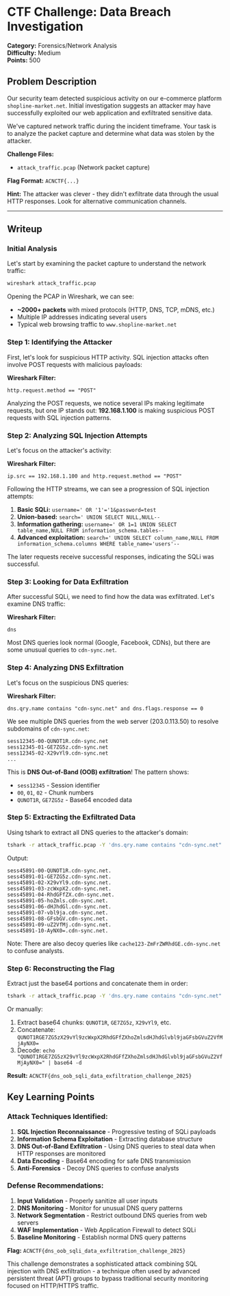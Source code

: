 # CTF Challenge: Data Breach Investigation

**Category:** Forensics/Network Analysis  
**Difficulty:** Medium  
**Points:** 500  

## Problem Description

Our security team detected suspicious activity on our e-commerce platform `shopline-market.net`. Initial investigation suggests an attacker may have successfully exploited our web application and exfiltrated sensitive data.

We've captured network traffic during the incident timeframe. Your task is to analyze the packet capture and determine what data was stolen by the attacker.

**Challenge Files:**
- `attack_traffic.pcap` (Network packet capture)

**Flag Format:** `ACNCTF{...}`

**Hint:** The attacker was clever - they didn't exfiltrate data through the usual HTTP responses. Look for alternative communication channels.

---

## Writeup

### Initial Analysis

Let's start by examining the packet capture to understand the network traffic:

```bash
wireshark attack_traffic.pcap
```

Opening the PCAP in Wireshark, we can see:
- **~2000+ packets** with mixed protocols (HTTP, DNS, TCP, mDNS, etc.)
- Multiple IP addresses indicating several users
- Typical web browsing traffic to `www.shopline-market.net`

### Step 1: Identifying the Attacker

First, let's look for suspicious HTTP activity. SQL injection attacks often involve POST requests with malicious payloads:

**Wireshark Filter:**
```
http.request.method == "POST"
```

Analyzing the POST requests, we notice several IPs making legitimate requests, but one IP stands out: **192.168.1.100** is making suspicious POST requests with SQL injection patterns.

### Step 2: Analyzing SQL Injection Attempts

Let's focus on the attacker's activity:

**Wireshark Filter:**
```
ip.src == 192.168.1.100 and http.request.method == "POST"
```

Following the HTTP streams, we can see a progression of SQL injection attempts:

1. **Basic SQLi:** `username=' OR '1'='1&password=test`
2. **Union-based:** `search=' UNION SELECT NULL,NULL--`
3. **Information gathering:** `username=' OR 1=1 UNION SELECT table_name,NULL FROM information_schema.tables--`
4. **Advanced exploitation:** `search=' UNION SELECT column_name,NULL FROM information_schema.columns WHERE table_name='users'--`

The later requests receive successful responses, indicating the SQLi was successful.

### Step 3: Looking for Data Exfiltration

After successful SQLi, we need to find how the data was exfiltrated. Let's examine DNS traffic:

**Wireshark Filter:**
```
dns
```

Most DNS queries look normal (Google, Facebook, CDNs), but there are some unusual queries to `cdn-sync.net`.

### Step 4: Analyzing DNS Exfiltration

Let's focus on the suspicious DNS queries:

**Wireshark Filter:**
```
dns.qry.name contains "cdn-sync.net" and dns.flags.response == 0
```

We see multiple DNS queries from the web server (203.0.113.50) to resolve subdomains of `cdn-sync.net`:

```
sess12345-00-QUNOT1R.cdn-sync.net
sess12345-01-GE7ZG5z.cdn-sync.net
sess12345-02-X29vYl9.cdn-sync.net
...
```

This is **DNS Out-of-Band (OOB) exfiltration**! The pattern shows:
- `sess12345` - Session identifier
- `00`, `01`, `02` - Chunk numbers
- `QUNOT1R`, `GE7ZG5z` - Base64 encoded data

### Step 5: Extracting the Exfiltrated Data

Using tshark to extract all DNS queries to the attacker's domain:

```bash
tshark -r attack_traffic.pcap -Y 'dns.qry.name contains "cdn-sync.net" and dns.qry.name contains "sess" and dns.flags.response == 0' -T fields -e dns.qry.name | grep 'sess.*-[0-9][0-9]-' | sort
```

Output:
```
sess45891-00-QUNOT1R.cdn-sync.net.
sess45891-01-GE7ZG5z.cdn-sync.net.
sess45891-02-X29vYl9.cdn-sync.net.
sess45891-03-zcWxpX2.cdn-sync.net.
sess45891-04-RhdGFfZX.cdn-sync.net.
sess45891-05-hoZmls.cdn-sync.net.
sess45891-06-dHJhdGl.cdn-sync.net.
sess45891-07-vbl9ja.cdn-sync.net.
sess45891-08-GFsbGV.cdn-sync.net.
sess45891-09-uZ2VfMj.cdn-sync.net.
sess45891-10-AyNX0=.cdn-sync.net.
```

Note: There are also decoy queries like `cache123-ZmFrZWRhdGE.cdn-sync.net` to confuse analysts.

### Step 6: Reconstructing the Flag

Extract just the base64 portions and concatenate them in order:

```bash
tshark -r attack_traffic.pcap -Y 'dns.qry.name contains "cdn-sync.net" and dns.qry.name contains "sess" and dns.flags.response == 0' -T fields -e dns.qry.name | grep 'sess.*-[0-9][0-9]-' | sort | sed 's/.*-[0-9][0-9]-\([^.]*\).*/\1/' | tr -d '\n' | base64 -d
```

Or manually:
1. Extract base64 chunks: `QUNOT1R`, `GE7ZG5z`, `X29vYl9`, etc.
2. Concatenate: `QUNOT1RGE7ZG5zX29vYl9zcWxpX2RhdGFfZXhoZmlsdHJhdGlvbl9jaGFsbGVuZ2VfMjAyNX0=`
3. Decode: `echo "QUNOT1RGE7ZG5zX29vYl9zcWxpX2RhdGFfZXhoZmlsdHJhdGlvbl9jaGFsbGVuZ2VfMjAyNX0=" | base64 -d`

**Result:** `ACNCTF{dns_oob_sqli_data_exfiltration_challenge_2025}`


## Key Learning Points

### Attack Techniques Identified:
1. **SQL Injection Reconnaissance** - Progressive testing of SQLi payloads
2. **Information Schema Exploitation** - Extracting database structure
3. **DNS Out-of-Band Exfiltration** - Using DNS queries to steal data when HTTP responses are monitored
4. **Data Encoding** - Base64 encoding for safe DNS transmission
5. **Anti-Forensics** - Decoy DNS queries to confuse analysts

### Defense Recommendations:
1. **Input Validation** - Properly sanitize all user inputs
2. **DNS Monitoring** - Monitor for unusual DNS query patterns
3. **Network Segmentation** - Restrict outbound DNS queries from web servers
4. **WAF Implementation** - Web Application Firewall to detect SQLi
5. **Baseline Monitoring** - Establish normal DNS query patterns


**Flag:** `ACNCTF{dns_oob_sqli_data_exfiltration_challenge_2025}`

This challenge demonstrates a sophisticated attack combining SQL injection with DNS exfiltration - a technique often used by advanced persistent threat (APT) groups to bypass traditional security monitoring focused on HTTP/HTTPS traffic.
